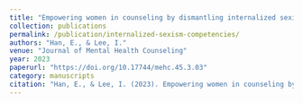 ```yaml
---
title: "Empowering women in counseling by dismantling internalized sexism: The Feminist-Multicultural Orientation and Social Justice Competencies"
collection: publications
permalink: /publication/internalized-sexism-competencies/
authors: "Han, E., & Lee, I."
venue: "Journal of Mental Health Counseling"
year: 2023
paperurl: "https://doi.org/10.17744/mehc.45.3.03"
category: manuscripts
citation: "Han, E., & Lee, I. (2023). Empowering women in counseling by dismantling internalized sexism: The Feminist-Multicultural Orientation and Social Justice Competencies. Journal of Mental Health Counseling, 45(3), 213-230. https://doi.org/10.17744/mehc.45.3.03"  
---  
```

